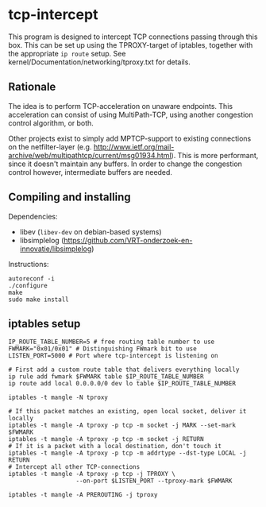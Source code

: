 tcp-intercept
=============

This program is designed to intercept TCP connections passing through this box.
This can be set up using the TPROXY-target of iptables, together with the
appropriate `ip route` setup. See kernel/Documentation/networking/tproxy.txt for
details.


Rationale
---------

The idea is to perform TCP-acceleration on unaware endpoints. This acceleration
can consist of using MultiPath-TCP, using another congestion control algorithm,
or both.

Other projects exist to simply add MPTCP-support to existing connections on the
netfilter-layer (e.g.
http://www.ietf.org/mail-archive/web/multipathtcp/current/msg01934.html). This
is more performant, since it doesn't maintain any buffers.
In order to change the congestion control however, intermediate buffers are
needed.


Compiling and installing
------------------------

Dependencies:

* libev (`libev-dev` on debian-based systems)
* libsimplelog (https://github.com/VRT-onderzoek-en-innovatie/libsimplelog)

Instructions:

```
autoreconf -i
./configure
make
sudo make install
```


iptables setup
-------------
```
IP_ROUTE_TABLE_NUMBER=5 # free routing table number to use
FWMARK="0x01/0x01" # Distinguishing FWmark bit to use
LISTEN_PORT=5000 # Port where tcp-intercept is listening on

# First add a custom route table that delivers everything locally
ip rule add fwmark $FWMARK table $IP_ROUTE_TABLE_NUMBER
ip route add local 0.0.0.0/0 dev lo table $IP_ROUTE_TABLE_NUMBER

iptables -t mangle -N tproxy

# If this packet matches an existing, open local socket, deliver it locally
iptables -t mangle -A tproxy -p tcp -m socket -j MARK --set-mark $FWMARK
iptables -t mangle -A tproxy -p tcp -m socket -j RETURN
# If it is a packet with a local destination, don't touch it
iptables -t mangle -A tproxy -p tcp -m addrtype --dst-type LOCAL -j RETURN
# Intercept all other TCP-connections
iptables -t mangle -A tproxy -p tcp -j TPROXY \
                   --on-port $LISTEN_PORT --tproxy-mark $FWMARK

iptables -t mangle -A PREROUTING -j tproxy
```
